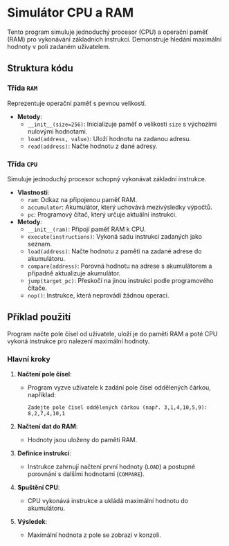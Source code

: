 # Simulátor CPU a RAM

Tento program simuluje jednoduchý procesor (CPU) a operační paměť (RAM) pro vykonávání základních instrukcí. Demonstruje hledání maximální hodnoty v poli zadaném uživatelem.

## Struktura kódu

### Třída `RAM`
Reprezentuje operační paměť s pevnou velikostí.
- **Metody**:
  - `__init__(size=256)`: Inicializuje paměť o velikosti `size` s výchozími nulovými hodnotami.
  - `load(address, value)`: Uloží hodnotu na zadanou adresu.
  - `read(address)`: Načte hodnotu z dané adresy.

### Třída `CPU`
Simuluje jednoduchý procesor schopný vykonávat základní instrukce.
- **Vlastnosti**:
  - `ram`: Odkaz na připojenou paměť RAM.
  - `accumulator`: Akumulátor, který uchovává mezivýsledky výpočtů.
  - `pc`: Programový čítač, který určuje aktuální instrukci.
- **Metody**:
  - `__init__(ram)`: Připojí paměť RAM k CPU.
  - `execute(instructions)`: Vykoná sadu instrukcí zadaných jako seznam.
  - `load(address)`: Načte hodnotu z paměti na zadané adrese do akumulátoru.
  - `compare(address)`: Porovná hodnotu na adrese s akumulátorem a případně aktualizuje akumulátor.
  - `jump(target_pc)`: Přeskočí na jinou instrukci podle programového čítače.
  - `nop()`: Instrukce, která neprovádí žádnou operaci.

## Příklad použití
Program načte pole čísel od uživatele, uloží je do paměti RAM a poté CPU vykoná instrukce pro nalezení maximální hodnoty.

### Hlavní kroky
1. **Načtení pole čísel**:
   - Program vyzve uživatele k zadání pole čísel oddělených čárkou, například:
     ```
     Zadejte pole čísel oddělených čárkou (např. 3,1,4,10,5,9): 8,2,7,4,10,1
     ```

2. **Načtení dat do RAM**:
   - Hodnoty jsou uloženy do paměti RAM.

3. **Definice instrukcí**:
   - Instrukce zahrnují načtení první hodnoty (`LOAD`) a postupné porovnání s dalšími hodnotami (`COMPARE`).

4. **Spuštění CPU**:
   - CPU vykonává instrukce a ukládá maximální hodnotu do akumulátoru.

5. **Výsledek**:
   - Maximální hodnota z pole se zobrazí v konzoli.
